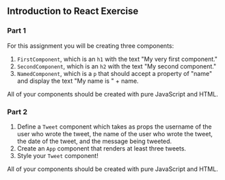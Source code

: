 ## Introduction to React Exercise

### Part 1

For this assignment you will be creating three components:

1. `FirstComponent`, which is an `h1` with the text "My very first component."
2. `SecondComponent`, which is an `h2` with the text "My second component."
3. `NamedComponent`, which is a `p` that should accept a property of "name" and display the text "My name is " + name. 

All of your components should be created with pure JavaScript and HTML.

### Part 2

1. Define a `Tweet` component which takes as props the username of the user who wrote the tweet, the name of the user who wrote the tweet, the date of the tweet, and the message being tweeted.
2. Create an `App` component that renders at least three tweets.
3. Style your `Tweet` component!

All of your components should be created with pure JavaScript and HTML.
